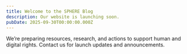 ```yaml
---
title: Welcome to the SPHERE Blog
description: Our website is launching soon.
pubDate: 2025-09-30T00:00:00.000Z
---
```


We’re preparing resources, research, and actions to support human and digital rights. Contact us for launch updates and announcements. 
